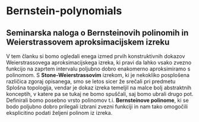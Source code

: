 # Bernstein-polynomials

## Seminarska naloga o Bernsteinovih polinomih in Weierstrassovem aproksimacijskem izreku

V tem članku si bomo ogledali enega izmed prvih konstruktivnih dokazov Weierstrassovega aproksimacijskega izreka, ki pravi da lahko vsako zvezno funkcijo na zaprtem intervalu poljubno dobro enakomerno aproksimiramo s polinomom. S **Stone-Weierstrassovim** izrekom, ki je nekokliko posplošena različica zgoraj opisanega, smo se letos sicer že srečali pri predmetu Splošna topologija, vendar je dokaz izreka temeljil na malce bolj abstraktnih konceptih, v katere pa se tukaj ne bomo spuščali, saj bomo ubrali drugo pot. Definirali bomo posebno vrsto polinomov t.i. **Bernsteinove polinome**, ki se bodo poljubno dobro prilegali izbrani zvezni funkciji in nam tako omogočili eksplicitino podati željeni polinom iz izreka.
